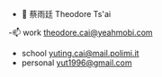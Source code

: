 - 👋 蔡雨廷 Theodore Ts'ai

-📫 work theodore.cai@yeahmobi.com 
- school yuting.cai@mail.polimi.it
- personal yut1996@gmail.com

<!---
theodoretsai/theodoretsai is a ✨ special ✨ repository because its `README.md` (this file) appears on your GitHub profile.
You can click the Preview link to take a look at your changes.
--->

